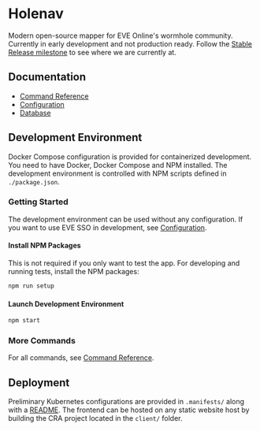 # Holenav

Modern open-source mapper for EVE Online's wormhole community. Currently in early development and not production ready. Follow the [Stable Release milestone](https://github.com/joonashak/holenav/milestone/1) to see where we are currently at.

## Documentation

- [Command Reference](./docs/CommandReference.md)
- [Configuration](./docs/Configuration.md)
- [Database](./docs/Database.md)

## Development Environment

Docker Compose configuration is provided for containerized development. You need to have Docker, Docker Compose and NPM installed. The development environment is controlled with NPM scripts defined in `./package.json`.

### Getting Started

The development environment can be used without any configuration. If you want to use EVE SSO in development, see [Configuration](./docs/Configuration.md).

#### Install NPM Packages

This is not required if you only want to test the app. For developing and running tests, install the NPM packages:

```bash
npm run setup
```

#### Launch Development Environment

```bash
npm start
```

### More Commands

For all commands, see [Command Reference](./docs/CommandReference.md).

## Deployment

Preliminary Kubernetes configurations are provided in `.manifests/` along with a [README](.manifests/README.md). The frontend can be hosted on any static website host by building the CRA project located in the `client/` folder.
